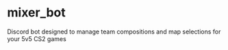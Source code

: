 # mixer_bot
Discord bot designed to manage team compositions and map selections for your 5v5 CS2 games

